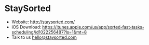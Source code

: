 # StaySorted

- Website: http://staysorted.com/
- iOS Download: https://itunes.apple.com/us/app/sorted-fast-tasks-scheduling/id1022256487?ls=1&mt=8
- Talk to us hello@staysorted.com
